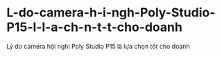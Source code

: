 # L-do-camera-h-i-ngh-Poly-Studio-P15-l-l-a-ch-n-t-t-cho-doanh
Lý do camera hội nghị Poly Studio P15 là lựa chọn tốt cho doanh

